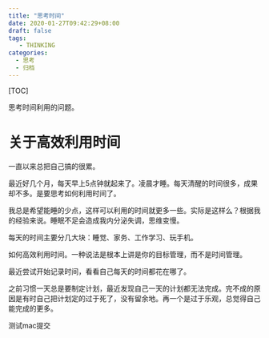 ```yaml
---
title: "思考时间"
date: 2020-01-27T09:42:29+08:00
draft: false
tags: 
   - THINKING
categories:
  - 思考
  - 归档
---
```


[TOC]

 思考时间利用的问题。

<!--more-->

# 关于高效利用时间

一直以来总把自己搞的很累。

最近好几个月，每天早上5点钟就起来了。凌晨才睡。每天清醒的时间很多，成果却不多。是要思考如何利用时间了。

我总是希望能睡的少点，这样可以利用的时间就更多一些。实际是这样么？根据我的经验来说。睡眠不足会造成我内分泌失调，思维变慢。

每天的时间主要分几大块：睡觉、家务、工作学习、玩手机。

如何高效利用时间。一种说法是根本上讲是你的目标管理，而不是时间管理。

最近尝试开始记录时间，看看自己每天的时间都花在哪了。

之前习惯一天总是要制定计划，最近发现自己一天的计划都无法完成。完不成的原因是有时自己把计划定的过于死了，没有留余地。再一个是过于乐观，总觉得自己能完成的更多。

测试mac提交











<!--stackedit_data:
eyJoaXN0b3J5IjpbMzU0NTIyMDA0XX0=
-->